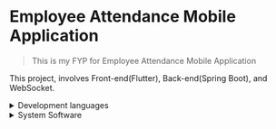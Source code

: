 # Employee Attendance Mobile Application
 >This is my FYP for Employee Attendance Mobile Application

This project, involves Front-end(Flutter), Back-end(Spring Boot), and WebSocket.
<details>
<summary>Development languages</summary>
 
|      | Languages |
|-----:|-----------|
|     1| Dart      |
|     2| Java      |
|     3| SQL       |

</details>

<details>
<summary>System Software</summary>
 
|      | Software  |
|-----:|-----------|
|     1| VS code      |
|     2| Android Studio      |
|     3| IntelliJ IDEA       |
|     4| Postman|
|     5| Navicat|

</details>
